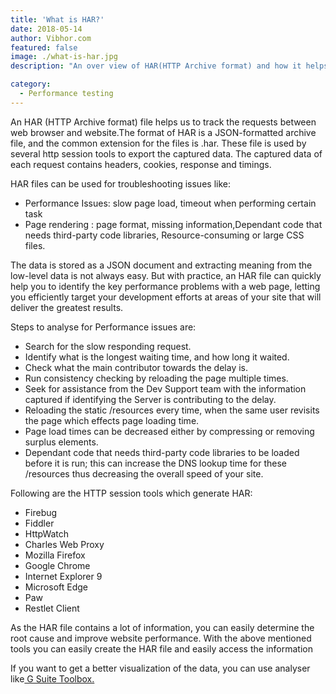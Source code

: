 ```yaml
---
title: 'What is HAR?'
date: 2018-05-14
author: Vibhor.com
featured: false
image: ./what-is-har.jpg
description: "An over view of HAR(HTTP Archive format) and how it helps in providing additional..." 

category:
  - Performance testing
---
```


<div class="entry-content">
<p class="blog-content">
An HAR (HTTP Archive format) file helps us to track the requests between web browser and website.The format of HAR is a JSON-formatted archive file, and the common extension for the files is .har. These file is used by several http session tools to export the captured data. The captured data of each request contains headers, cookies, response and timings.
</p>
<p class="blog-content">
HAR files can be used for troubleshooting issues like:
</p>
<ul class="blog-content">
<li>Performance Issues: slow page load, timeout when performing certain task</li>
<li>Page rendering : page format, missing information,Dependant code that needs third-party code libraries, Resource-consuming or large CSS files.</li>
</ul>
<p class="blog-content">The data is stored as a JSON document and extracting meaning from the low-level data is not always easy. But with practice, an HAR file can quickly help you to identify the key performance problems with a web page, letting you efficiently target your development efforts at areas of your site that will deliver the greatest results.</p>
<p class="blog-content">Steps to analyse for Performance issues are:</p>
<ul class="blog-content">
<li>Search for the slow responding request.</li>
<li>Identify what is the longest waiting time, and how long it waited.</li>
<li>Check what the main contributor towards the delay is.</li>
<li>Run consistency checking by reloading the page multiple times.</li>
<li>Seek for assistance from the Dev Support team with the information captured if identifying the Server is contributing to the delay.</li>
<li>Reloading the static /resources every time, when the same user revisits the page which effects page loading time.</li>
<li>Page load times can be decreased either by compressing or removing surplus elements.</li>
<li>Dependant code that needs third-party code libraries to be loaded before it is run; this can increase the DNS lookup time for these /resources thus decreasing the overall speed of your site.</li>
</ul>
<p class="blog-content">Following are the HTTP session tools which generate HAR:</p>
<ul class="blog-content">
<li>Firebug</li>
<li>Fiddler</li>
<li>HttpWatch</li>
<li>Charles Web Proxy</li>
<li>Mozilla Firefox</li>
<li>Google Chrome</li>
<li>Internet Explorer 9</li>
<li>Microsoft Edge</li>
<li>Paw</li>
<li>Restlet Client</li>
</ul>
<p class="blog-content">As the HAR file contains a lot of information, you can easily determine the root cause and improve website performance. With the above mentioned tools you can easily create the HAR file and easily access the information</p>
<p class="blog-content">If you want to get a better visualization of the data, you can use analyser like<a target="blank" href="https://toolbox.googleapps.com/apps/har_analyzer/"> G Suite Toolbox.</a></p>
</div>
